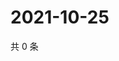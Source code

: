 # 2021-10-25

共 0 条

<!-- BEGIN -->
<!-- 最后更新时间 Mon Oct 25 2021 01:18:03 GMT+0800 (China Standard Time) -->

<!-- END -->
